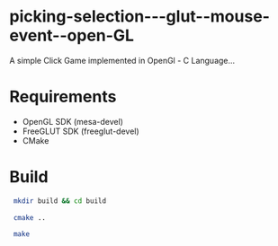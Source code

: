 picking-selection---glut--mouse-event--open-GL
==============================================

A simple Click Game implemented in OpenGl - C Language...

# Requirements

* OpenGL SDK (mesa-devel)
* FreeGLUT SDK (freeglut-devel)
* CMake

# Build

``` bash
 mkdir build && cd build
 
 cmake ..
 
 make
 
 ```
 
